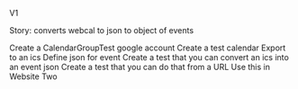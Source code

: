 V1

Story: converts webcal to json to object of events

Create a CalendarGroupTest google account
Create a test calendar
Export to an ics
Define json for event
Create a test that you can convert an ics into an event json
Create a test that you can do that from a URL
Use this in Website Two